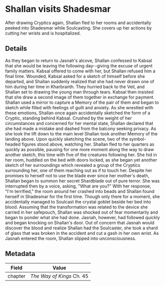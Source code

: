 # Shallan visits Shadesmar
After drawing Cryptics again, Shallan fled to her rooms and accidentally peeked into Shadesmar while Soulcasting. She covers up her actions by cutting her wrists and is hospitalized.

## Details
As they began to return to Jasnah's alcove, Shallan confessed to Kabsal that she would be leaving the following day--giving the excuse of urgent family matters. Kabsal offered to come with her, but Shallan refused him a final time. Wounded, Kabsal asked for a sketch of himself before she departed, and Shallan suddenly realized that she had never drawn one of him during her time in Kharbranth. They hurried back to the Veil, and Shallan set to drawing the young man through tears. Kabsal then insisted that she draw a second image of them together in exchange for payment. Shallan used a mirror to capture a Memory of the pair of them and began to sketch while filled with feelings of guilt and anxiety. As she wrestled with these emotions, Shallan once again accidentally sketched the form of a Cryptic, standing behind Kabsal. Crushed by the weight of her circumstances and concerned for her mental state, Shallan declared that she had made a mistake and dashed from the balcony seeking privacy. As she took the lift down to the main level Shallan took another Memory of the landing above. Upon quickly sketching the scene, two of the symbol-headed figures stood above, watching her. Shallan fled to her quarters as quickly as possible, pausing for one more moment along the way to draw another sketch, this time with five of the creatures following her. She hid in her room, huddled on the bed with doors locked, as she began yet another sketch of her surroundings which revealed a group of the Cryptics surrounding her, one of them reaching out as if to touch her. Despite her promises to herself not to use the blade ever since her mother's death, Shallan began to summon her secret Shardblade out of pure terror. She was interrupted then by a voice, asking, "What are you?" With her response, "I'm terrified," the room around her crashed into beads and Shallan found herself in Shadesmar for the first time. Though only there for a moment, she accidentally managed to Soulcast the crystal goblet beside her bed into blood. Assuming that the transformation was related to the device she carried in her safepouch, Shallan was shocked out of fear momentarily and began to ponder what she had done. Jasnah, however, had followed quickly and began knocking on Shallan's door. Out of concern that Jasnah would discover the blood and realize Shallan had the Soulcaster, she took a shard of glass that was broken in the accident and cut a gash in her own wrist. As Jasnah entered the room, Shallan slipped into unconsciousness.

## Metadata
| Field | Value |
| ----- | ----- |
| chapter | *The Way of Kings* Ch. 45 |
